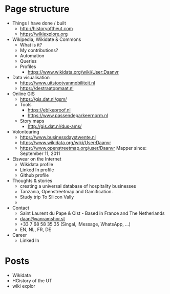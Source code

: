 # Page structure 
- Things I have done / built
	- http://historyoftheut.com
	- https://wikiexplore.org
- Wikipedia, Wikidate & Commons
	- What is it?
	- My contributions?
	- Automation
	- Queries
	- Profiles
		- https://www.wikidata.org/wiki/User:Daanvr
- Data visualisation
	- https://www.uitstootvanmobiliteit.nl
	- https://destraatopmaat.nl
- Online GIS
	- https://gis.dat.nl/gsm/
	- Tools
		- https://ebikeproof.nl
		- https://www.passendeparkeernorm.nl
	- Story maps
		- http://gis.dat.nl/dus-ams/
- Volontearing
	- https://www.businessdaystwente.nl
	- https://www.wikidata.org/wiki/User:Daanvr
	- https://www.openstreetmap.org/user/Daanvr Mapper since: September 11, 2011
- Elswear on the Internet
	- Wikidata profile
	- Linked In profile
	- Github profile
- Thoughts & stories
	- creating a universal database of hospitality businesses
	- Tanzania, Openstreetmap and Gamification.
	- Study trip To Silicon Vally 
	- 
- Contact
	- Saint Laurent du Pape & Olst - Based in France and The Netherlands
	- daan@vanramshor.st
	- +33 7 68 58 35 35 (Singal, iMessage, WhatsApp, ...)
	- EN, NL, FR, DE
- Career
	- Linked In

# Posts
- Wikidata 
- HGistory of the UT
- wiki explor

